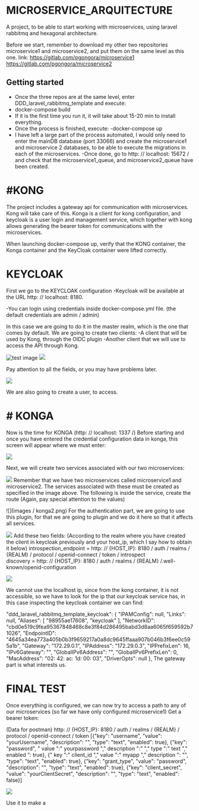# MICROSERVICE_ARQUITECTURE

A project, to be able to start working with microservices, using laravel rabbitmq and hexagonal architecture.

Before we start, remember to download my other two repositories microservice1 and microservice2, and put them on the same level as this one.
link:
https://gitlab.com/pgongora/microservice1
https://gitlab.com/pgongora/microservice2
## Getting started

- Once the three repos are at the same level, enter DDD_laravel_rabbitmq_template and execute:
- docker-compose build
- If it is the first time you run it, it will take about 15-20 min to install everything.
- Once the process is finished, execute:
-docker-compose up
- I have left a large part of the process automated, I would only need to enter the mainDB database (port 33066)
and create the microservice1 and microservice 2 databases, to be able to execute the migrations in each of the microservices.
-Once done, go to http: // localhost: 15672 / and check that the microservice1_queue, and microservice2_queue have been created.

# #KONG

The project includes a gateway api for communication with microservices.
Kong will take care of this. Konga is a client for kong configuration, and keycloak is a user login and management service, which together with kong allows generating the bearer token for communications with the microservices.

When launching docker-compose up, verify that the KONG container, the Konga container and the KeyCloak container were lifted correctly.

# KEYCLOAK

First we go to the KEYCLOAK configuration
-Keycloak will be available at the URL http: // localhost: 8180.

-You can login using credentials inside docker-compose.yml file. (the default credentials are admin / admin)

In this case we are going to do it in the master realm, which is the one that comes by default.
We are going to create two clients:
    -A client that will be used by Kong, through the OIDC plugin
    -Another client that we will use to access the API through Kong.

![test image](images/keycloak1.png)
![](images/keycloak2.png)

Pay attention to all the fields, or you may have problems later.

![](images/keycloak3.png)

We are also going to create a user, to access.
# # KONGA
Now is the time for KONGA (http: // localhost: 1337 /)
Before starting and once you have entered the credential configuration data in konga, this screen will appear where we must enter:

![](images/konga0.png)

Next, we will create two services associated with our two microservices:

![](images/konga1.png)
Remember that we have two microservices called microservice1 and microservice2. The services associated with these must be created as specified in the image above.
The following is inside the service, create the route (Again, pay special attention to the values)

![](images / konga2.png)
For the authentication part, we are going to use this plugin, for that we are going to plugin and we do it here so that it affects all services.

![](images/konga3.png)
Add these two fields:
(According to the realm where you have created the client in keycloak previously and your host_ip, which I say how to obtain it below)
introspection_endpoint = http: // {HOST_IP}: 8180 / auth / realms / {REALM} / protocol / openid-connect / token / introspect \
discovery = http: // {HOST_IP}: 8180 / auth / realms / {REALM} /.well-known/openid-configuration

![](images/konga4.png)

We cannot use the localhost ip, since from the kong container, it is not accessible, so we have to look for the ip that our keycloak service has, in this case inspecting the keycloak container we can find:

"ddd_laravel_rabbitmq_template_keycloak": {
"IPAMConfig": null,
"Links": null,
"Aliases": [
"98955ae17608",
"keycloak"
],
"NetworkID": "cbd0e519c9fea95367848468c8e3f84d286495babd3d8aa6065f659592b71026",
"EndpointID": "4645a34ea773a405b0b3f9659217a0a8dc9645ffaaa907b046b3f6ee0c595a1b",
"Gateway": "172.29.0.1",
"IPAddress": "172.29.0.3",
"IPPrefixLen": 16,
"IPv6Gateway": "",
"GlobalIPv6Address": "",
"GlobalIPv6PrefixLen": 0,
"MacAddress": "02: 42: ac: 1d: 00: 03",
"DriverOpts": null
},
The gateway part is what interests us.

# FINAL TEST
Once everything is configured, we can now try to access a path to any of our microservices (so far we have only configured microservice1)
Get a bearer token:


(Data for postman)
http: // {HOST_IP}: 8180 / auth / realms / {REALM} / protocol / openid-connect / token
[{"key": "username", "value": "yourUsername", "description": "", "type": "text", "enabled": true}, {"key": "password", " value ":" yourpassword "," description ":" "," type ":" text "," enabled ": true}, {" key ":" client_id "," value ":" myapp "," description ": "", "type": "text", "enabled": true}, {"key": "grant_type", "value": "password", "description": "", "type": "text", "enabled": true}, {"key": "client_secret", "value": "yourClientSecret", "description": "", "type": "text", "enabled": false}]


![](images/konga5.png)

Use it to make a
